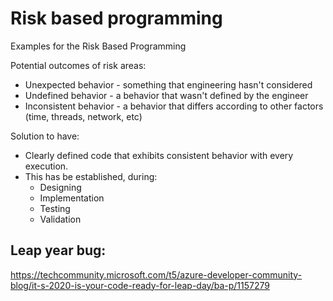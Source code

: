 # Risk based programming

Examples for the Risk Based Programming

Potential outcomes of risk areas:
- Unexpected behavior - something that engineering hasn't considered
- Undefined behavior - a behavior that wasn't defined by the engineer
- Inconsistent behavior - a behavior that differs according to other factors (time, threads, network, etc)

Solution to have:
- Clearly defined code that exhibits consistent behavior with every execution.
- This has be established, during:
    - Designing
    - Implementation
    - Testing
    - Validation


## Leap year bug:

https://techcommunity.microsoft.com/t5/azure-developer-community-blog/it-s-2020-is-your-code-ready-for-leap-day/ba-p/1157279


